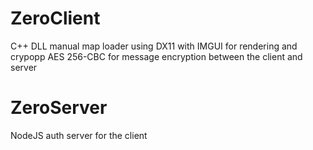 # ZeroClient
C++ DLL manual map loader using DX11 with IMGUI for rendering and crypopp AES 256-CBC for message encryption between the client and server
# ZeroServer
NodeJS auth server for the client